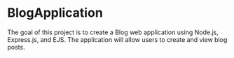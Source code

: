 # BlogApplication
The goal of this project is to create a Blog web application using Node.js, Express.js, and EJS. The application will allow users to create and view blog posts.
